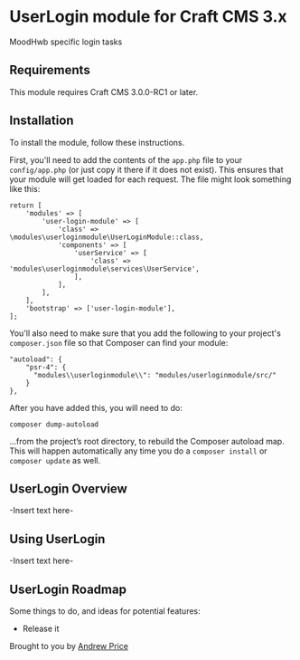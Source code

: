 # UserLogin module for Craft CMS 3.x

MoodHwb specific login tasks

## Requirements

This module requires Craft CMS 3.0.0-RC1 or later.

## Installation

To install the module, follow these instructions.

First, you'll need to add the contents of the `app.php` file to your `config/app.php` (or just copy it there if it does not exist). This ensures that your module will get loaded for each request. The file might look something like this:

```
return [
    'modules' => [
        'user-login-module' => [
            'class' => \modules\userloginmodule\UserLoginModule::class,
            'components' => [
                'userService' => [
                    'class' => 'modules\userloginmodule\services\UserService',
                ],
            ],
        ],
    ],
    'bootstrap' => ['user-login-module'],
];
```

You'll also need to make sure that you add the following to your project's `composer.json` file so that Composer can find your module:

    "autoload": {
        "psr-4": {
          "modules\\userloginmodule\\": "modules/userloginmodule/src/"
        }
    },

After you have added this, you will need to do:

    composer dump-autoload

…from the project’s root directory, to rebuild the Composer autoload map. This will happen automatically any time you do a `composer install` or `composer update` as well.

## UserLogin Overview

-Insert text here-

## Using UserLogin

-Insert text here-

## UserLogin Roadmap

Some things to do, and ideas for potential features:

- Release it

Brought to you by [Andrew Price](www.lemoncog.com)
